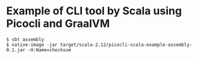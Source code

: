 Example of CLI tool by Scala using Picocli and GraalVM
========

```
$ sbt assembly
$ native-image -jar target/scala-2.12/picocli-scala-example-assembly-0.1.jar -H:Name=checksum
```
